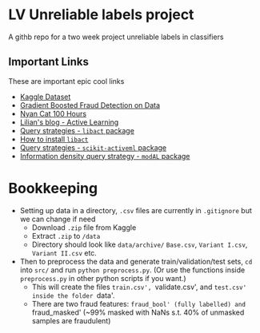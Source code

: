# LV Unreliable labels project
A githb repo for a two week project unreliable labels in classifiers


## Important Links
These are important epic cool links
+ [Kaggle Dataset](https://www.kaggle.com/datasets/sgpjesus/bank-account-fraud-dataset-neurips-2022/data)
+ [Gradient Boosted Fraud Detection on Data](https://www.kaggle.com/code/dskswu/frauddetectionsystem)
+ [Nyan Cat 100 Hours](https://www.youtube.com/watch?v=9J62hGda9BQ&pp=ygUSbnlhbiBjYXQgMTAwIGhvdXJz)
+ [Lilian's blog - Active Learning](https://lilianweng.github.io/posts/2022-02-20-active-learning/)
+ [Query strategies - `libact` package](https://libact.readthedocs.io/en/latest/overview.html#querystrategy)
+ [How to install `libact`](https://pypi.org/project/libact/)
+ [Query strategies - `scikit-activeml` package](https://scikit-activeml.github.io/scikit-activeml-docs/generated/strategy_overview.html)
+ [Information density query strategy - `modAL` package](https://modal-python.readthedocs.io/en/latest/content/query_strategies/information_density.html)

# Bookkeeping
 - Setting up data in a directory, `.csv` files are currently in `.gitignore` but we can change if need
    - Download `.zip` file from Kaggle
    - Extract `.zip` to `/data`
    - Directory should look like `data/archive/` `Base.csv`, `Variant I.csv`, `Variant II.csv` etc.
 - Then to preprocess the data and generate train/validation/test sets, `cd` into `src/` and run `python preprocess.py`. (Or use the functions inside `preprocess.py` in other python scripts if you want.)
    - This will create the files `train.csv', `validate.csv', and `test.csv' inside the folder `data'.
    - There are two fraud features: `fraud_bool' (fully labelled) and `fraud_masked' (~99% masked with NaNs s.t. 40% of unmasked samples are fraudulent)

